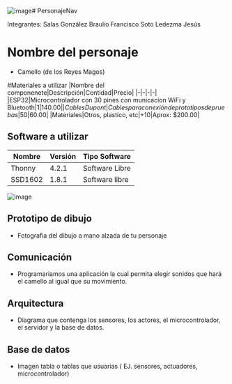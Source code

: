 ![image](https://github.com/LoboFH/PersonajeNav/assets/135056226/fe6cce1e-0c88-4c32-be4a-e167bd972ea3)# PersonajeNav

Integrantes:
Salas González Braulio Francisco
Soto Ledezma Jesús

# Nombre del personaje
-  Camello (de los Reyes Magos)

#Materiales a utilizar
|Nombre del componenete|Descripción|Contidad|Precio|
|-|-|-|-|
|ESP32|Microcontrolador con 30 pines con municacion WiFi y Bluetooth|1|$140.00|
|Cables Dupont|Cables para conexión de prototipos de pruebas|50|$60.00|
|Materiales|Otros, plastico, etc|+10|Aprox: $200.00|

## Software a utilizar
|Nombre|Versión|Tipo Software|
|-|-|-|
|Thonny|4.2.1|Software Libre|
|SSD1602|1.8.1|Software libre|

![image](https://github.com/LoboFH/PersonajeNav/assets/135056226/bfd06bcc-fb87-4e50-a96c-d1f0ad568261)

## Prototipo de dibujo
- Fotografia del dibujo a mano alzada de tu personaje
## Comunicación
- Programariamos una aplicación la cual permita elegir sonidos que hará el camello al igual que su movimiento.
## Arquitectura
- Diagrama que contenga los sensores, los actores, el microcontrolador, el servidor y la base de datos.
## Base de datos
- Imagen tabla o tablas que usuarias ( EJ. sensores, actuadores, microcontrolador)
